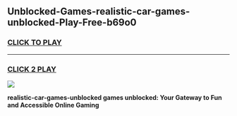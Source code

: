 
## Unblocked-Games-realistic-car-games-unblocked-Play-Free-b69o0
<h3>
<a href="https://premium76.site?title=realistic-car-games-unblocked&ref=22A">CLICK TO PLAY</a></h3>
<hr>

<h3>
<a href="https://premium76.site?title=realistic-car-games-unblocked&ref=22A">CLICK 2 PLAY</a>
  
</h3>

<a href="https://premium76.site?title=realistic-car-games-unblocked&ref=22A"><img src="https://clearcache.store/games.png"></a>


**realistic-car-games-unblocked games unblocked: Your Gateway to Fun and Accessible Online Gaming**
